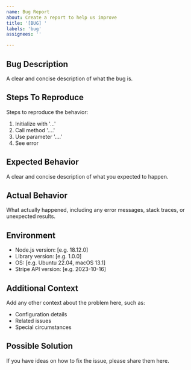 ```yaml
---
name: Bug Report
about: Create a report to help us improve
title: '[BUG] '
labels: 'bug'
assignees: ''

---
```


## Bug Description
A clear and concise description of what the bug is.

## Steps To Reproduce
Steps to reproduce the behavior:
1. Initialize with '...'
2. Call method '....'
3. Use parameter '....'
4. See error

## Expected Behavior
A clear and concise description of what you expected to happen.

## Actual Behavior
What actually happened, including any error messages, stack traces, or unexpected results.

## Environment
 - Node.js version: [e.g. 18.12.0]
 - Library version: [e.g. 1.0.0]
 - OS: [e.g. Ubuntu 22.04, macOS 13.1]
 - Stripe API version: [e.g. 2023-10-16]

## Additional Context
Add any other context about the problem here, such as:
- Configuration details
- Related issues
- Special circumstances

## Possible Solution
If you have ideas on how to fix the issue, please share them here.
